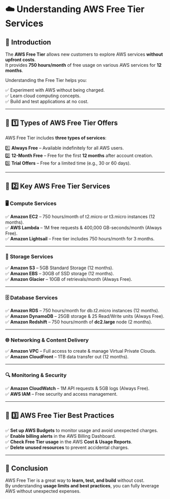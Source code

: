 # ☁️ Understanding AWS Free Tier Services

## 🎉 Introduction
The **AWS Free Tier** allows new customers to explore AWS services **without upfront costs**.  
It provides **750 hours/month** of free usage on various AWS services for **12 months**.

Understanding the Free Tier helps you:

✅ Experiment with AWS without being charged.  
✅ Learn cloud computing concepts.  
✅ Build and test applications at no cost.  

---

## 📌 1️⃣ Types of AWS Free Tier Offers
AWS Free Tier includes **three types of services**:

1️⃣ **Always Free** – Available indefinitely for all AWS users.  
2️⃣ **12-Month Free** – Free for the first **12 months** after account creation.  
3️⃣ **Trial Offers** – Free for a limited time (e.g., 30 or 60 days).  

---

## 📌 2️⃣ Key AWS Free Tier Services
### 🖥️ **Compute Services**
✅ **Amazon EC2** – 750 hours/month of t2.micro or t3.micro instances (12 months).  
✅ **AWS Lambda** – 1M free requests & 400,000 GB-seconds/month (Always Free).  
✅ **Amazon Lightsail** – Free tier includes 750 hours/month for 3 months.  

---

### 💾 **Storage Services**
✅ **Amazon S3** – 5GB Standard Storage (12 months).  
✅ **Amazon EBS** – 30GB of SSD storage (12 months).  
✅ **Amazon Glacier** – 10GB of retrievals/month (Always Free).  

---

### 🗄️ **Database Services**
✅ **Amazon RDS** – 750 hours/month for db.t2.micro instances (12 months).  
✅ **Amazon DynamoDB** – 25GB storage & 25 Read/Write units (Always Free).  
✅ **Amazon Redshift** – 750 hours/month of **dc2.large** node (2 months).  

---

### 🌐 **Networking & Content Delivery**
✅ **Amazon VPC** – Full access to create & manage Virtual Private Clouds.  
✅ **Amazon CloudFront** – 1TB data transfer out (12 months).  

---

### 🔍 **Monitoring & Security**
✅ **Amazon CloudWatch** – 1M API requests & 5GB logs (Always Free).  
✅ **AWS IAM** – Free security and access management.  

---

## 📌 3️⃣ AWS Free Tier Best Practices
✅ **Set up AWS Budgets** to monitor usage and avoid unexpected charges.  
✅ **Enable billing alerts** in the AWS Billing Dashboard.  
✅ **Check Free Tier usage** in the AWS **Cost & Usage Reports**.  
✅ **Delete unused resources** to prevent accidental charges.  

---

## 🎯 Conclusion
AWS Free Tier is a great way to **learn, test, and build** without cost.  
By understanding **usage limits and best practices**, you can fully leverage AWS without unexpected expenses.
